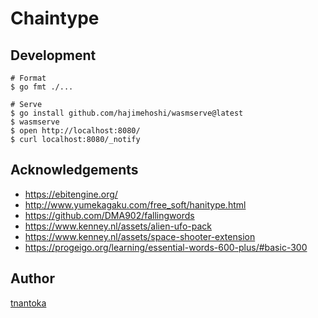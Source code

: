 # Chaintype

## Development

```
# Format
$ go fmt ./...

# Serve
$ go install github.com/hajimehoshi/wasmserve@latest
$ wasmserve
$ open http://localhost:8080/ 
$ curl localhost:8080/_notify
```

## Acknowledgements

- https://ebitengine.org/
- http://www.yumekagaku.com/free_soft/hanitype.html
- https://github.com/DMA902/fallingwords
- https://www.kenney.nl/assets/alien-ufo-pack
- https://www.kenney.nl/assets/space-shooter-extension
- https://progeigo.org/learning/essential-words-600-plus/#basic-300

## Author

[tnantoka](https://twitter.com/tnantoka)
